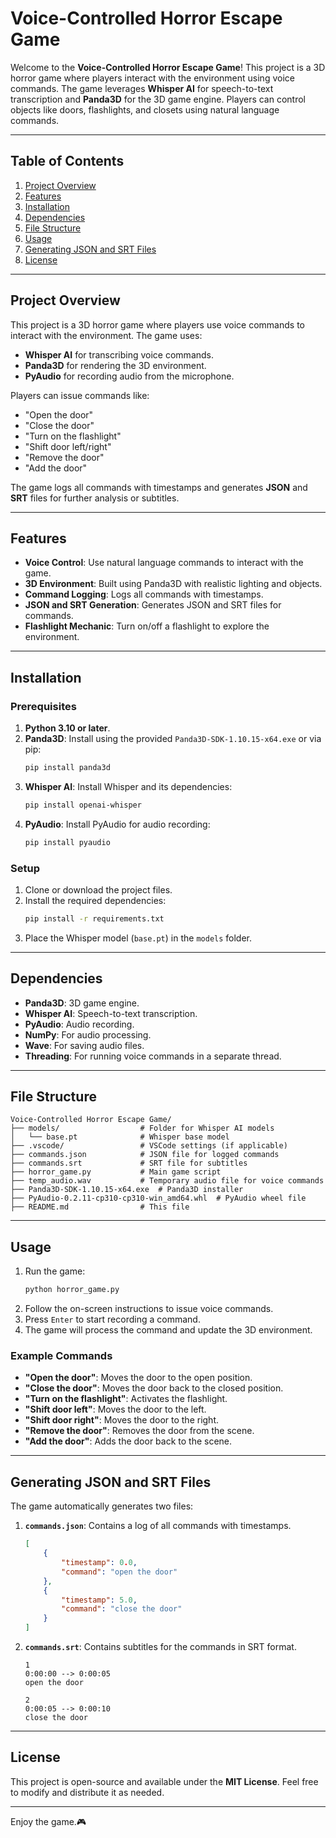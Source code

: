 # Voice-Controlled Horror Escape Game

Welcome to the **Voice-Controlled Horror Escape Game**! This project is a 3D horror game where players interact with the environment using voice commands. The game leverages **Whisper AI** for speech-to-text transcription and **Panda3D** for the 3D game engine. Players can control objects like doors, flashlights, and closets using natural language commands.

---

## Table of Contents

1. [Project Overview](#project-overview)
2. [Features](#features)
3. [Installation](#installation)
4. [Dependencies](#dependencies)
5. [File Structure](#file-structure)
6. [Usage](#usage)
7. [Generating JSON and SRT Files](#generating-json-and-srt-files)
8. [License](#license)

---

## Project Overview

This project is a 3D horror game where players use voice commands to interact with the environment. The game uses:
- **Whisper AI** for transcribing voice commands.
- **Panda3D** for rendering the 3D environment.
- **PyAudio** for recording audio from the microphone.

Players can issue commands like:
- "Open the door"
- "Close the door"
- "Turn on the flashlight"
- "Shift door left/right"
- "Remove the door"
- "Add the door"

The game logs all commands with timestamps and generates **JSON** and **SRT** files for further analysis or subtitles.

---

## Features

- **Voice Control**: Use natural language commands to interact with the game.
- **3D Environment**: Built using Panda3D with realistic lighting and objects.
- **Command Logging**: Logs all commands with timestamps.
- **JSON and SRT Generation**: Generates JSON and SRT files for commands.
- **Flashlight Mechanic**: Turn on/off a flashlight to explore the environment.

---

## Installation

### Prerequisites

1. **Python 3.10 or later**.
2. **Panda3D**: Install using the provided `Panda3D-SDK-1.10.15-x64.exe` or via pip:
   ```bash
   pip install panda3d
   ```
3. **Whisper AI**: Install Whisper and its dependencies:
   ```bash
   pip install openai-whisper
   ```
4. **PyAudio**: Install PyAudio for audio recording:
   ```bash
   pip install pyaudio
   ```

### Setup

1. Clone or download the project files.
2. Install the required dependencies:
   ```bash
   pip install -r requirements.txt
   ```
3. Place the Whisper model (`base.pt`) in the `models` folder.

---

## Dependencies

- **Panda3D**: 3D game engine.
- **Whisper AI**: Speech-to-text transcription.
- **PyAudio**: Audio recording.
- **NumPy**: For audio processing.
- **Wave**: For saving audio files.
- **Threading**: For running voice commands in a separate thread.

---

## File Structure

```
Voice-Controlled Horror Escape Game/
├── models/                  # Folder for Whisper AI models
│   └── base.pt              # Whisper base model
├── .vscode/                 # VSCode settings (if applicable)
├── commands.json            # JSON file for logged commands
├── commands.srt             # SRT file for subtitles
├── horror_game.py           # Main game script
├── temp_audio.wav           # Temporary audio file for voice commands
├── Panda3D-SDK-1.10.15-x64.exe  # Panda3D installer
├── PyAudio-0.2.11-cp310-cp310-win_amd64.whl  # PyAudio wheel file
├── README.md                # This file
```

---

## Usage

1. Run the game:
   ```bash
   python horror_game.py
   ```
2. Follow the on-screen instructions to issue voice commands.
3. Press `Enter` to start recording a command.
4. The game will process the command and update the 3D environment.

### Example Commands

- **"Open the door"**: Moves the door to the open position.
- **"Close the door"**: Moves the door back to the closed position.
- **"Turn on the flashlight"**: Activates the flashlight.
- **"Shift door left"**: Moves the door to the left.
- **"Shift door right"**: Moves the door to the right.
- **"Remove the door"**: Removes the door from the scene.
- **"Add the door"**: Adds the door back to the scene.

---

## Generating JSON and SRT Files

The game automatically generates two files:
1. **`commands.json`**: Contains a log of all commands with timestamps.
   ```json
   [
       {
           "timestamp": 0.0,
           "command": "open the door"
       },
       {
           "timestamp": 5.0,
           "command": "close the door"
       }
   ]
   ```
2. **`commands.srt`**: Contains subtitles for the commands in SRT format.
   ```
   1
   0:00:00 --> 0:00:05
   open the door

   2
   0:00:05 --> 0:00:10
   close the door
   ```

---

## License

This project is open-source and available under the **MIT License**. Feel free to modify and distribute it as needed.

---

Enjoy the game.🎮
